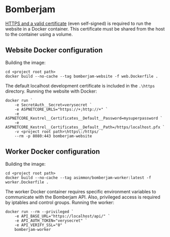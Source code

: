 # Bomberjam

[HTTPS and a valid certificate](https://docs.microsoft.com/en-us/aspnet/core/security/docker-https?view=aspnetcore-5.0) (even self-signed) is required to run the website in a Docker container.
This certificate must be shared from the host to the container using a volume.

## Website Docker configuration

Building the image:

```
cd <project root path>
docker build --no-cache --tag bomberjam-website -f web.Dockerfile .
```

The default localhost development certificate is included in the `.\https` directory.
Running the website with Docker:

```
docker run `
    -e SecretAuth__Secret=verysecret `
    -e ASPNETCORE_URLS="https://+;http://+" `
    -e ASPNETCORE_Kestrel__Certificates__Default__Password=mysuperpassword `
    -e ASPNETCORE_Kestrel__Certificates__Default__Path=/https/localhost.pfx `
    -v <project root path>\https\:/https/ `
    --rm -p 8080:443 bomberjam-website
```

## Worker Docker configuration

Building the image:

```
cd <project root path>
docker build --no-cache --tag asimmon/bomberjam-worker:latest -f worker.Dockerfile .
```

The worker Docker container requires specific environment variables to communicate with the Bomberjam API.
Also, privileged access is required by iptables and control groups. Running the worker:

```
docker run --rm --privileged `
    -e API_BASE_URL="https://localhost/api/" `
    -e API_AUTH_TOKEN="verysecret" `
    -e API_VERIFY_SSL="0" `
    bomberjam-worker
```
